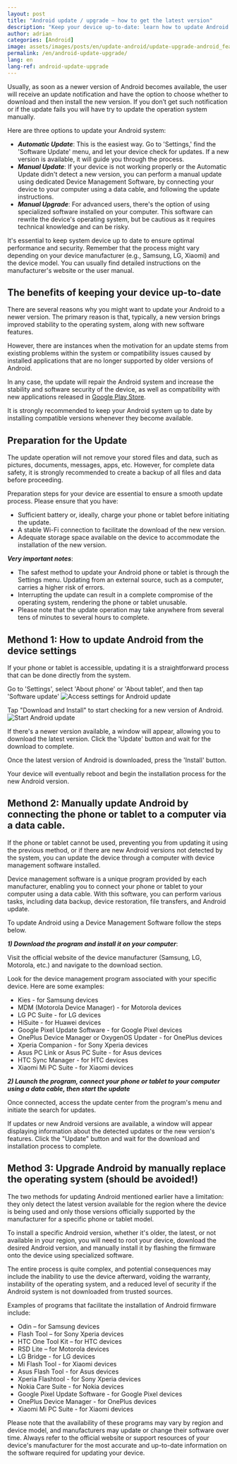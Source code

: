 ```yaml
---
layout: post
title: "Android update / upgrade – how to get the latest version"
description: "Keep your device up-to-date: learn how to update Android from the settings, how to update it manually via a computer, and how to do a full upgrade of the system"
author: adrian
categories: [Android]
image: assets/images/posts/en/update-android/update-upgrade-android_featured.jpg
permalink: /en/android-update-upgrade/
lang: en
lang-ref: android-update-upgrade
---
```


Usually, as soon as a newer version of Android becomes available, the user will receive an update notification and have the option to choose whether to download and then install the new version. If you don’t get such notification or if the update fails you will have try to update the operation system manually.

Here are three options to update your Android system:
- ***Automatic Update***: This is the easiest way. Go to 'Settings,' find the 'Software Update' menu, and let your device check for updates. If a new version is available, it will guide you through the process.
- ***Manual Update***: If your device is not working properly or the Automatic Update didn't detect a new version, you can perform a manual update using dedicated Device Management Software, by connecting your device to your computer using a data cable, and following the update instructions.
- ***Manual Upgrade***: For advanced users, there's the option of using specialized software installed on your computer. This software can rewrite the device's operating system, but be cautious as it requires technical knowledge and can be risky.

It's essential to keep system device up to date to ensure optimal performance and security. Remember that the process might vary depending on your device manufacturer (e.g., Samsung, LG, Xiaomi) and the device model. You can usually find detailed instructions on the manufacturer's website or the user manual.

## The benefits of keeping your device up-to-date

There are several reasons why you might want to update your Android to a newer version. The primary reason is that, typically, a new version brings improved stability to the operating system, along with new software features.

However, there are instances when the motivation for an update stems from existing problems within the system or compatibility issues caused by installed applications that are no longer supported by older versions of Android.

In any case, the update will repair the Android system and increase the stability and software security of the device, as well as compatibility with new applications released in [Google Play Store]({{site.baseurl}}/en/find-play-store-to-install-apps/).

It is strongly recommended to keep your Android system up to date by installing compatible versions whenever they become available.

## Preparation for the Update

The update operation will not remove your stored files and data, such as pictures, documents, messages, apps, etc. However, for complete data safety, it is strongly recommended to create a backup of all files and data before proceeding.

Preparation steps for your device are essential to ensure a smooth update process. Please ensure that you have:
- Sufficient battery or, ideally, charge your phone or tablet before initiating the update.
- A stable Wi-Fi connection to facilitate the download of the new version.
- Adequate storage space available on the device to accommodate the installation of the new version.

***Very important notes***:
- The safest method to update your Android phone or tablet is through the Settings menu. Updating from an external source, such as a computer, carries a higher risk of errors.
- Interrupting the update can result in a complete compromise of the operating system, rendering the phone or tablet unusable.
- Please note that the update operation may take anywhere from several tens of minutes to several hours to complete.

## Methond 1: How to update Android from the device settings

If your phone or tablet is accessible, updating it is a straightforward process that can be done directly from the system.

Go to 'Settings', select 'About phone' or 'About tablet', and then tap 'Software update'
<img alt="Access settings for Android update" title="Access settings for Android update" loading="lazy" class="article-image large-width-img" src="{{site.baseurl}}/assets/images/posts/en/update-android/access-update-settings-android.jpg">

Tap "Download and Install" to start checking for a new version of Android.
<img alt="Start Android update" title="Start Android update" loading="lazy" class="article-image large-width-img" src="{{site.baseurl}}/assets/images/posts/en/update-android/android-software-update.jpg">

If there's a newer version available, a window will appear, allowing you to download the latest version. Click the 'Update' button and wait for the download to complete.

Once the latest version of Android is downloaded, press the 'Install' button.

Your device will eventually reboot and begin the installation process for the new Android version.

## Methond 2: Manually update Android by connecting the phone or tablet to a computer via a data cable.

If the phone or tablet cannot be used, preventing you from updating it using the previous method, or if there are new Android versions not detected by the system, you can update the device through a computer with device management software installed.

Device management software is a unique program provided by each manufacturer, enabling you to connect your phone or tablet to your computer using a data cable. With this software, you can perform various tasks, including data backup, device restoration, file transfers, and Android update.

To update Android using a Device Management Software follow the steps below.

***1) Download the program and install it on your computer***:

Visit the official website of the device manufacturer (Samsung, LG, Motorola, etc.) and navigate to the download section.

Look for the device management program associated with your specific device. Here are some examples:
- Kies - for Samsung devices
- MDM (Motorola Device Manager) - for Motorola devices
- LG PC Suite - for LG devices
- HiSuite - for Huawei devices
- Google Pixel Update Software - for Google Pixel devices
- OnePlus Device Manager or OxygenOS Updater - for OnePlus devices
- Xperia Companion - for Sony Xperia devices
- Asus PC Link or Asus PC Suite - for Asus devices
- HTC Sync Manager - for HTC devices
- Xiaomi Mi PC Suite - for Xiaomi devices

***2) Launch the program, connect your phone or tablet to your computer using a data cable, then start the update***

Once connected, access the update center from the program's menu and initiate the search for updates.

If updates or new Android versions are available, a window will appear displaying information about the detected updates or the new version's features. Click the "Update" button and wait for the download and installation process to complete.

## Method 3: Upgrade Android by manually replace the operating system (should be avoided!)

The two methods for updating Android mentioned earlier have a limitation: they only detect the latest version available for the region where the device is being used and only those versions officially supported by the manufacturer for a specific phone or tablet model.

To install a specific Android version, whether it's older, the latest, or not available in your region, you will need to root your device, download the desired Android version, and manually install it by flashing the firmware onto the device using specialized software.

The entire process is quite complex, and potential consequences may include the inability to use the device afterward, voiding the warranty, instability of the operating system, and a reduced level of security if the Android system is not downloaded from trusted sources.

Examples of programs that facilitate the installation of Android firmware include:
- Odin – for Samsung devices
- Flash Tool – for Sony Xperia devices
- HTC One Tool Kit – for HTC devices
- RSD Lite – for Motorola devices
- LG Bridge - for LG devices
- Mi Flash Tool - for Xiaomi devices
- Asus Flash Tool - for Asus devices
- Xperia Flashtool - for Sony Xperia devices
- Nokia Care Suite - for Nokia devices
- Google Pixel Update Software - for Google Pixel devices
- OnePlus Device Manager - for OnePlus devices
- Xiaomi Mi PC Suite - for Xiaomi devices

Please note that the availability of these programs may vary by region and device model, and manufacturers may update or change their software over time. Always refer to the official website or support resources of your device's manufacturer for the most accurate and up-to-date information on the software required for updating your device.
